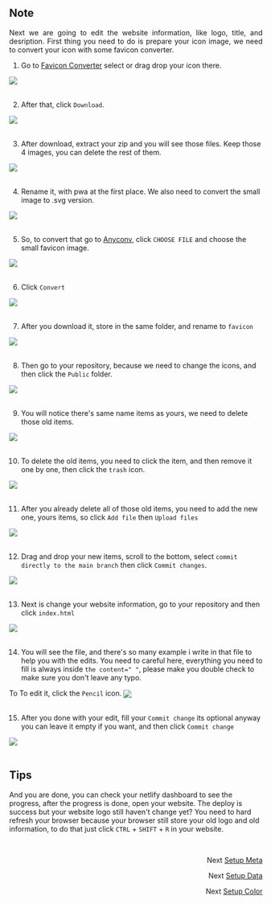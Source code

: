 ## Note
<p align="justify">
Next we are going to edit the website information, like logo, title, and desription. First thing you need to do is prepare your icon image,
we need to convert your icon with some favicon converter.
</p>

1. Go to [Favicon Converter](https://favicon.io/favicon-converter) select or drag drop your icon there.
 <img src="https://github.com/Nemure231/portare/blob/main/docs/META_IMG/m1.png" align="center" />
<br><br>

2. After that, click `Download`.
 <img src="https://github.com/Nemure231/portare/blob/main/docs/META_IMG/m2.png" align="center" />
<br><br>

3. After download, extract your zip and you will see those files. Keep those 4 images, you can delete the rest of them.
 <img src="https://github.com/Nemure231/portare/blob/main/docs/META_IMG/m3.png" align="center" />
<br><br>

4. Rename it, with pwa at the first place. We also need to convert the small image to .svg version.
 <img src="https://github.com/Nemure231/portare/blob/main/docs/META_IMG/m4.png" align="center" />
<br><br>

5. So, to convert that go to [Anyconv](https://anyconv.com/ico-to-svg-converter), click `CHOOSE FILE` and choose the small favicon image.
 <img src="https://github.com/Nemure231/portare/blob/main/docs/META_IMG/m5.png" align="center" />
<br><br>

6. Click `Convert`
 <img src="https://github.com/Nemure231/portare/blob/main/docs/META_IMG/m6.png" align="center" />
<br><br>

7. After you download it, store in the same folder, and rename to `favicon`
 <img src="https://github.com/Nemure231/portare/blob/main/docs/META_IMG/m7.png" align="center" />
<br><br>

8. Then go to your repository, because we need to change the icons, and then click the `Public` folder.
 <img src="https://github.com/Nemure231/portare/blob/main/docs/META_IMG/m8.png" align="center" />
<br><br>

9. You will notice there's same name items as yours, we need to delete those old items.
 <img src="https://github.com/Nemure231/portare/blob/main/docs/META_IMG/m9.png" align="center" />
<br><br>

10. To delete the old items, you need to click the item, and then remove it one by one, then click the `trash` icon.
 <img src="https://github.com/Nemure231/portare/blob/main/docs/META_IMG/m10.png" align="center" />
<br><br>

11. After you already delete all of those old items, you need to add the new one, yours items, so click `Add file` then `Upload files`
 <img src="https://github.com/Nemure231/portare/blob/main/docs/META_IMG/m11.png" align="center" />
<br><br>

12. Drag and drop your new items, scroll to the bottom, select `commit directly to the main branch` then click `Commit changes`.
 <img src="https://github.com/Nemure231/portare/blob/main/docs/META_IMG/m12.png" align="center" />
<br><br>

13. Next is change your website information, go to your repository and then click `index.html`
 <img src="https://github.com/Nemure231/portare/blob/main/docs/META_IMG/m13.png" align="center" />
<br><br>

14. You will see the file, and there's so many example i write in that file to help you with the edits. You need to careful here, everything you need to fill is always inside `the content=" "`, please make you double check to make sure you don't leave any typo.

To To edit it, click the `Pencil` icon.
 <img src="https://github.com/Nemure231/portare/blob/main/docs/META_IMG/m14.png" align="center" />
<br><br>

15. After you done with your edit, fill your `Commit change` its optional anyway you can leave it empty if you want, and then click `Commit change`
 <img src="https://github.com/Nemure231/portare/blob/main/docs/META_IMG/m15.png" align="center" />
<br><br>

## Tips
And you are done, you can check your netlify dashboard to see the progress, after the progress is done, open your website. The deploy is success but your website logo still haven't change yet? You need to hard refresh your browser because your browser still store your old logo and old information, to do that just click `CTRL` + `SHIFT` + `R` in your website.

<br>
<p align="right">Next
  <a align="right" href="https://github.com/Nemure231/portare/blob/main/docs/SETUP_META.md">
    Setup Meta
  </a>
</p>
<p align="right">Next
  <a align="right" href="https://github.com/Nemure231/portare/blob/main/docs/SETUP_DATA.md">
    Setup Data
  </a>
</p>
<p align="right">Next
  <a align="right" href="https://github.com/Nemure231/portare/blob/main/docs/SETUP_COLOR.md">
    Setup Color
  </a>
</p>
